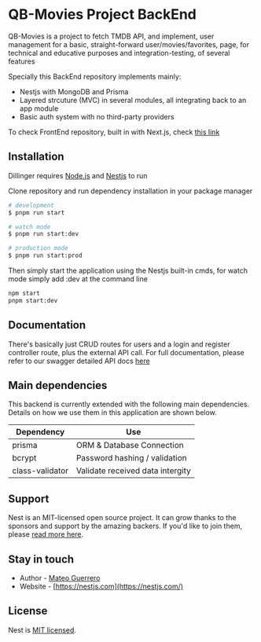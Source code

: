 # QB-Movies Project BackEnd

QB-Movies is a project to fetch TMDB API, and implement,
user management for a basic, straight-forward user/movies/favorites,
page, for technical and educative purposes and integration-testing,
of several features

Specially this BackEnd repository implements mainly:

- Nestjs with MongoDB and Prisma
- Layered strcuture (MVC) in several modules, all integrating back to
  an app module
- Basic auth system with no third-party providers

To check FrontEnd repository, built in with Next.js, check [this link](https://github.com/MateoGuerreroE/QB-FrontEnd)

## Installation

Dillinger requires [Node.js](https://nodejs.org/) and [Nestjs](https://nestjs.com) to run

Clone repository and run dependency installation in your package manager

```bash
# development
$ pnpm run start

# watch mode
$ pnpm run start:dev

# production mode
$ pnpm run start:prod
```

Then simply start the application using the Nestjs built-in cmds, for watch mode
simply add :dev at the command line

```sh
npm start
pnpm start:dev
```

## Documentation

There's basically just CRUD routes for users and a login and register
controller route, plus the external API call. For full documentation, please refer
to our swagger detailed API docs [here](https://app.swaggerhub.com/apis/MATEOF1223/QB-Project/1.0.0#/)

## Main dependencies

This backend is currently extended with the following main dependencies.
Details on how we use them in this application are shown below.

| Dependency      | Use                              |
| --------------- | -------------------------------- |
| prisma          | ORM & Database Connection        |
| bcrypt          | Password hashing / validation    |
| class-validator | Validate received data intergity |

## Support

Nest is an MIT-licensed open source project. It can grow thanks to the sponsors and support by the amazing backers. If you'd like to join them, please [read more here](https://docs.nestjs.com/support).

## Stay in touch

- Author - [Mateo Guerrero](https://kamilmysliwiec.com)
- Website - [https://nestjs.com](https://nestjs.com/)

## License

Nest is [MIT licensed](LICENSE).
